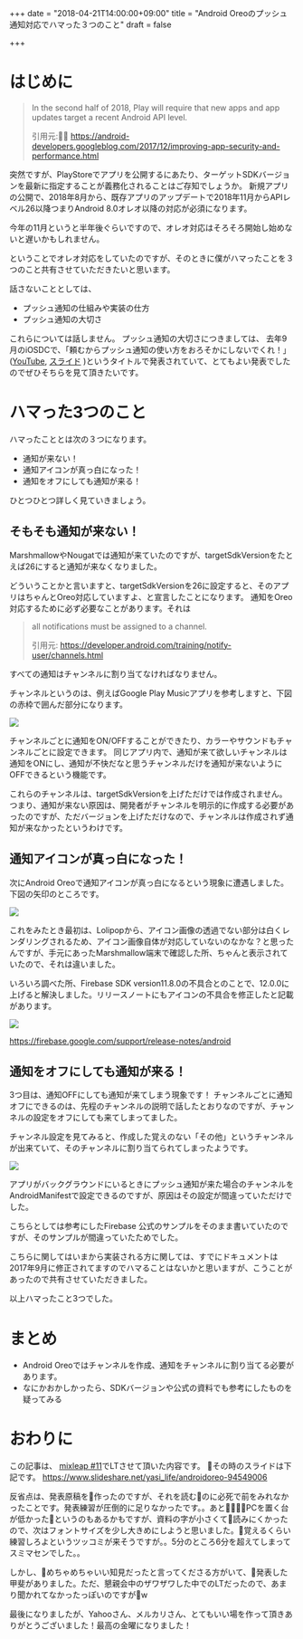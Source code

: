 +++
date = "2018-04-21T14:00:00+09:00"
title = "Android Oreoのプッシュ通知対応でハマった３つのこと"
draft = false

+++

# はじめに

> In the second half of 2018, Play will require that new apps and app updates target a recent Android API level.
> 
> 引用元: <a target="_blank" href="https://android-developers.googleblog.com/2017/12/improving-app-security-and-performance.html">https://android-developers.googleblog.com/2017/12/improving-app-security-and-performance.html</a>

突然ですが、PlayStoreでアプリを公開するにあたり、ターゲットSDKバージョンを最新に指定することが義務化されることはご存知でしょうか。
新規アプリの公開で、2018年8月から、既存アプリのアップデートで2018年11月からAPIレベル26以降つまりAndroid 8.0オレオ以降の対応が必須になります。

今年の11月というと半年後ぐらいですので、オレオ対応はそろそろ開始し始めないと遅いかもしれません。



ということでオレオ対応をしていたのですが、そのときに僕がハマったことを３つのこと共有させていただきたいと思います。

話さないこととしては、
- プッシュ通知の仕組みや実装の仕方
- プッシュ通知の大切さ

これらについては話しません。
プッシュ通知の大切さにつきましては、
去年9月のiOSDCで、「頼むからプッシュ通知の使い方をおろそかにしないでくれ！」(<a target="_blank" href="https://www.youtube.com/watch?v=6CSQFNWlVwE">YouTube</a>,
<a target="_blank" href="https://speakerdeck.com/jollyjoester/lai-mukaraputusiyutong-zhi-falseshi-ifang-wo-orosokanisinaidekure">スライド</a>
)というタイトルで発表されていて、とてもよい発表でしたのでぜひそちらを見て頂きたいです。


# ハマった3つのこと
ハマったこととは次の３つになります。

- 通知が来ない！
- 通知アイコンが真っ白になった！
- 通知をオフにしても通知が来る！

ひとつひとつ詳しく見ていきましょう。

## そもそも通知が来ない！
MarshmallowやNougatでは通知が来ていたのですが、targetSdkVersionをたとえば26にすると通知が来なくなりました。

どういうことかと言いますと、targetSdkVersionを26に設定すると、そのアプリはちゃんとOreo対応していますよ、と宣言したことになります。
通知をOreo対応するために必ず必要なことがあります。それは

> all notifications must be assigned to a channel.
> 
> 引用元: <a target="_blank" href="https://developer.android.com/training/notify-user/channels.html">https://developer.android.com/training/notify-user/channels.html</a>

すべての通知はチャンネルに割り当てなければなりません。

チャンネルというのは、例えばGoogle Play Musicアプリを参考しますと、下図の赤枠で囲んだ部分になります。

<img src="/images/2018/04/channel_sample.png" />

チャンネルごとに通知をON/OFFすることができたり、カラーやサウンドもチャンネルごとに設定できます。
同じアプリ内で、通知が来て欲しいチャンネルは通知をONにし、通知が不快だなと思うチャンネルだけを通知が来ないようにOFFできるという機能です。

これらのチャンネルは、targetSdkVersionを上げただけでは作成されません。
つまり、通知が来ない原因は、開発者がチャンネルを明示的に作成する必要があったのですが、ただバージョンを上げただけなので、チャンネルは作成されず通知が来なかったというわけです。

## 通知アイコンが真っ白になった！
次にAndroid Oreoで通知アイコンが真っ白になるという現象に遭遇しました。下図の矢印のところです。

<img src="/images/2018/04/notification_icon_white.png" />

これをみたとき最初は、Lolipopから、アイコン画像の透過でない部分は白くレンダリングされるため、アイコン画像自体が対応していないのなかな？と思ったんですが、手元にあったMarshmallow端末で確認した所、ちゃんと表示されていたので、それは違いました。

いろいろ調べた所、Firebase SDK version11.8.0の不具合とのことで、12.0.0に上げると解決しました。リリースノートにもアイコンの不具合を修正したと記載があります。

<img src="/images/2018/04/notification_icon_white.png" />

<a target="_blank" href="https://firebase.google.com/support/release-notes/android">https://firebase.google.com/support/release-notes/android</a>

## 通知をオフにしても通知が来る！
3つ目は、通知OFFにしても通知が来てしまう現象です！
チャンネルごとに通知オフにできるのは、先程のチャンネルの説明で話したとおりなのですが、チャンネルの設定をオフにしても来てしまってました。

チャンネル設定を見てみると、作成した覚えのない「その他」というチャンネルが出来ていて、そのチャンネルに割り当てられてしまったようです。

<img src="/images/2018/04/unkown_channel.png" />


アプリがバックグラウンドにいるときにプッシュ通知が来た場合のチャンネルをAndroidManifestで設定できるのですが、原因はその設定が間違っていただけでした。

こちらとしては参考にしたFirebase 公式のサンプルをそのまま書いていたのですが、そのサンプルが間違っていたためでした。

こちらに関してはいまから実装される方に関しては、すでにドキュメントは2017年9月に修正されてますのでハマることはないかと思いますが、こうことがあったので共有させていただきました。


以上ハマったこと3つでした。

# まとめ

- Android Oreoではチャンネルを作成、通知をチャンネルに割り当てる必要があります。
- なにかおかしかったら、SDKバージョンや公式の資料でも参考にしたものを疑ってみる


# おわりに
この記事は、
<a target="_blank" href="https://yahoo-osaka.connpass.com/event/79888/">mixleap #11</a>でLTさせて頂いた内容です。
その時のスライドは下記です。
<a target="_blank" href="https://www.slideshare.net/yasi_life/androidoreo-94549006">https://www.slideshare.net/yasi_life/androidoreo-94549006</a>

反省点は、発表原稿を作ったのですが、それを読むのに必死で前をみれなかったことです。発表練習が圧倒的に足りなかったです。。あとPCを置く台が低かったというのもあるかもですが、資料の字が小さくて読みにくかったので、次はフォントサイズを少し大きめにしようと思いました。覚えるくらい練習しろよというツッコミが来そうですが。。5分のところ6分を超えてしまってスミマセンでした。。

しかし、めちゃめちゃいい知見だったと言ってくださる方がいて、発表した甲斐がありました。ただ、懇親会中のザワザワした中でのLTだったので、あまり聞かれてなかったっぽいのですがw

最後になりましたが、Yahooさん、メルカリさん、とてもいい場を作って頂きありがとうございました！最高の金曜になりました！




